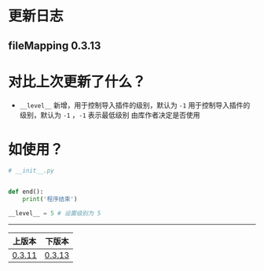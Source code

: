 # 更新日志
## fileMapping 0.3.13


# 对比上次更新了什么？

- `__level__` 新增，用于控制导入插件的级别，默认为 `-1` 
用于控制导入插件的级别，默认为 `-1` ，`-1` 表示最低级别
由库作者决定是否使用 

# 如使用？
```python
# __init__.py


def end():
    print('程序结束')

__level__ = 5 # 设置级别为 5

```


------

|                    上版本                    |          下版本           |
|:-----------------------------------------:|:----------------------:|
| [0.3.11](update_md%2Fchangelog-0.3.11.md) | [0.3.13](changelog.md) |

